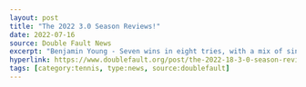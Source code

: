 ```yaml
---
layout: post
title: "The 2022 3.0 Season Reviews!"
date: 2022-07-16
source: Double Fault News
excerpt: "Benjamin Young - Seven wins in eight tries, with a mix of singles and doubles for good measure, meant that NCRC Captain Timothy had a Swiss Army Knife of a player at his disposal, and he utilized him to MVP status!"
hyperlink: https://www.doublefault.org/post/the-2022-18-3-0-season-review
tags: [category:tennis, type:news, source:doublefault]
---
```

